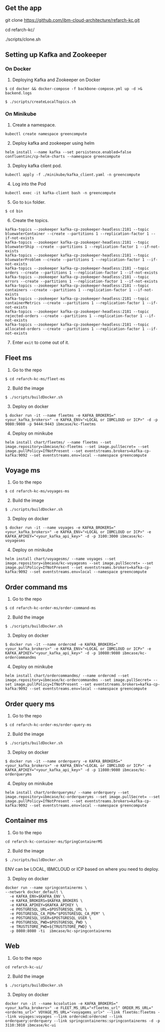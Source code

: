## Get the app

git clone https://github.com/ibm-cloud-architecture/refarch-kc.git

cd refarch-kc/

./scripts/clone.sh

## Setting up Kafka and Zookeeper

### On Docker

1. Deploying Kafka and Zookeeper on Docker

```
$ cd docker && docker-compose -f backbone-compose.yml up -d >& backend.logs

$ ./scripts/createLocalTopics.sh
```

### On Minikube

1. Create a namespace.

```
kubectl create namespace greencompute
```

2. Deploy kafka and zookeeper using helm

```
helm install --name kafka --set persistence.enabled=false confluentinc/cp-helm-charts --namespace greencompute
```

3. Deploy kafka client pod.

```
kubectl apply -f ./minikube/kafka_client.yaml -n greencompute
```

4. Log into the Pod

```
kubectl exec -it kafka-client bash -n greencompute
```

5. Go to `bin` folder.

```
$ cd bin
```

6. Create the topics.

```
kafka-topics --zookeeper kafka-cp-zookeeper-headless:2181 --topic bluewaterContainer --create --partitions 1 --replication-factor 1 --if-not-exists
kafka-topics --zookeeper kafka-cp-zookeeper-headless:2181 --topic bluewaterShip --create --partitions 1 --replication-factor 1 --if-not-exists
kafka-topics --zookeeper kafka-cp-zookeeper-headless:2181 --topic bluewaterProblem --create --partitions 1 --replication-factor 1 --if-not-exists
kafka-topics --zookeeper kafka-cp-zookeeper-headless:2181 --topic orders --create --partitions 1 --replication-factor 1 --if-not-exists
kafka-topics --zookeeper kafka-cp-zookeeper-headless:2181 --topic errors --create --partitions 1 --replication-factor 1 --if-not-exists
kafka-topics --zookeeper kafka-cp-zookeeper-headless:2181 --topic containers --create --partitions 1 --replication-factor 1 --if-not-exists
kafka-topics --zookeeper kafka-cp-zookeeper-headless:2181 --topic containerMetrics --create --partitions 1 --replication-factor 1 --if-not-exists
kafka-topics --zookeeper kafka-cp-zookeeper-headless:2181 --topic rejected-orders --create --partitions 1 --replication-factor 1 --if-not-exists
kafka-topics --zookeeper kafka-cp-zookeeper-headless:2181 --topic allocated-orders --create --partitions 1 --replication-factor 1 --if-not-exists
```

7. Enter `exit` to come out of it.

## Fleet ms

1. Go to the repo

```
$ cd refarch-kc-ms/fleet-ms
```

2. Build the image

```
$ ./scripts/buildDocker.sh
```

3. Deploy on docker

```
$ docker run -it --name fleetms -e KAFKA_BROKERS="<your_kafka_brokers>" -e KAFKA_ENV="<LOCAL or IBMCLOUD or ICP>" -d -p 9080:9080 -p 9444:9443 ibmcase/kc-fleetms
```

4. Deploy on minikube

```
helm install chart/fleetms/ --name fleetms --set image.repository=ibmcase/kc-fleetms --set image.pullSecret= --set image.pullPolicy=IfNotPresent --set eventstreams.brokers=kafka-cp-kafka:9092 --set eventstreams.env=local --namespace greencompute
```

## Voyage ms

1. Go to the repo

```
$ cd refarch-kc-ms/voyages-ms
```

2. Build the image

```
$ ./scripts/buildDocker.sh
```

3. Deploy on docker

```
$ docker run -it --name voyages -e KAFKA_BROKERS="<your_kafka_brokers>" -e KAFKA_ENV="<LOCAL or IBMCLOUD or ICP>" -e KAFKA_APIKEY="<your_kafka_api_key>" -d -p 3100:3000 ibmcase/kc-voyagesms
```

4. Deploy on minikube

```
helm install chart/voyagesms/ --name voyages --set image.repository=ibmcase/kc-voyagesms --set image.pullSecret= --set image.pullPolicy=IfNotPresent --set eventstreams.brokers=kafka-cp-kafka:9092 --set eventstreams.env=local --namespace greencompute
```

## Order command ms

1. Go to the repo

```
$ cd refarch-kc-order-ms/order-command-ms
```

2. Build the image

```
$ ./scripts/buildDocker.sh
```

3. Deploy on docker

```
$ docker run -it --name ordercmd -e KAFKA_BROKERS="<your_kafka_brokers>" -e KAFKA_ENV="<LOCAL or IBMCLOUD or ICP>" -e KAFKA_APIKEY="<your_kafka_api_key>" -d -p 10080:9080 ibmcase/kc-ordercommandms
```

4. Deploy on minikube

```
helm install chart/ordercommandms/ --name ordercmd --set image.repository=ibmcase/kc-ordercommandms --set image.pullSecret= --set image.pullPolicy=IfNotPresent --set eventstreams.brokers=kafka-cp-kafka:9092 --set eventstreams.env=local --namespace greencompute
```

## Order query ms

1. Go to the repo

```
$ cd refarch-kc-order-ms/order-query-ms
```

2. Build the image

```
$ ./scripts/buildDocker.sh
```

3. Deploy on docker

```
$ docker run -it --name orderquery -e KAFKA_BROKERS="<your_kafka_brokers>" -e KAFKA_ENV="<LOCAL or IBMCLOUD or ICP>" -e KAFKA_APIKEY="<your_kafka_api_key>" -d -p 11080:9080 ibmcase/kc-orderqueryms
```

4. Deploy on minikube

```
helm install chart/orderqueryms/ --name orderquery --set image.repository=ibmcase/kc-orderqueryms --set image.pullSecret= --set image.pullPolicy=IfNotPresent --set eventstreams.brokers=kafka-cp-kafka:9092 --set eventstreams.env=local --namespace greencompute
```

## Container ms

1. Go to the repo

```
cd refarch-kc-container-ms/SpringContainerMS
```

2. Build the image

```
$ ./scripts/buildDocker.sh
```

ENV can be LOCAL, IBMCLOUD or ICP based on where you need to deploy.

3. Deploy on docker

```
docker run --name springcontainerms \
--network docker_default \
  -e KAFKA_ENV=$KAFKA_ENV \
  -e KAFKA_BROKERS=$KAFKA_BROKERS \
  -e KAFKA_APIKEY=$KAFKA_APIKEY \
  -e POSTGRESQL_URL=$POSTGRESQL_URL \
  -e POSTGRESQL_CA_PEM="$POSTGRESQL_CA_PEM" \
  -e POSTGRESQL_USER=$POSTGRESQL_USER \
  -e POSTGRESQL_PWD=$POSTGRESQL_PWD \
  -e TRUSTSTORE_PWD=${TRUSTSTORE_PWD} \
  -p 8080:8080 -ti  ibmcase/kc-springcontainerms
```

## Web

1. Go to the repo

```
cd refarch-kc-ui/
```

2. Build the image

```
$ ./scripts/buildDocker.sh
```

3. Deploy on docker

```
docker run -it --name kcsolution -e KAFKA_BROKERS="<your_kafka_brokers>" -e FLEET_MS_URL="<fleetms_url" ORDER_MS_URL="<orderms_url>" VOYAGE_MS_URL="<voyagems_url>" --link fleetms:fleetms --link voyages:voyages --link ordercmd:ordercmd --link orderquery:orderquery --link springcontainerms:springcontainerms -d -p 3110:3010 ibmcase/kc-ui
```

